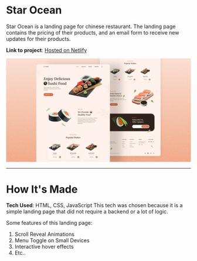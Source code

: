 # Star Ocean
Star Ocean is a landing page for chinese restaurant. The landing page contains the pricing of their products, and an email form to receive new updates for their products.

**Link to project**: [Hosted on Netlify]("https://jolly-alfajores-c70b0d.netlify.app/")

![project preview](preview.png)

---

# How It's Made
**Tech Used**: HTML, CSS, JavaScript
This tech was chosen because it is a simple landing page that did not require a backend or a lot of logic.

Some features of this landing page:
1. Scroll Reveal Animations
2. Menu Toggle on Small Devices
3. Interactive hover effects
4. Etc..


